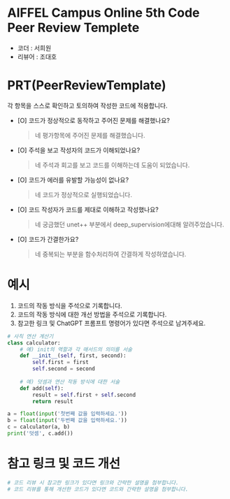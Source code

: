 # AIFFEL Campus Online 5th Code Peer Review Templete
- 코더 : 서희원
- 리뷰어 : 조대호 


# PRT(PeerReviewTemplate) 
각 항목을 스스로 확인하고 토의하여 작성한 코드에 적용합니다.

- [O] 코드가 정상적으로 동작하고 주어진 문제를 해결했나요?
  >네 평가항목에 주어진 문제를 해결했습니다.
- [O] 주석을 보고 작성자의 코드가 이해되었나요?
  > 네 주석과 회고를 보고 코드를 이해하는데 도움이 되었습니다.
- [O] 코드가 에러를 유발할 가능성이 없나요?
  > 네 코드가 정상적으로 실행되었습니다.
- [O] 코드 작성자가 코드를 제대로 이해하고 작성했나요?
  > 네 궁금했던 unet++ 부분에서 deep_supervision에대해 알려주었습니다.
- [O] 코드가 간결한가요?
  > 네 중복되는 부분을 함수처리하여 간결하게 작성하였습니다.

# 예시
1. 코드의 작동 방식을 주석으로 기록합니다.
2. 코드의 작동 방식에 대한 개선 방법을 주석으로 기록합니다.
3. 참고한 링크 및 ChatGPT 프롬프트 명령어가 있다면 주석으로 남겨주세요.
```python
# 사칙 연산 계산기
class calculator:
    # 예) init의 역할과 각 매서드의 의미를 서술
    def __init__(self, first, second):
        self.first = first
        self.second = second
    
    # 예) 덧셈과 연산 작동 방식에 대한 서술
    def add(self):
        result = self.first + self.second
        return result

a = float(input('첫번째 값을 입력하세요.')) 
b = float(input('두번째 값을 입력하세요.')) 
c = calculator(a, b)
print('덧셈', c.add()) 
```

# 참고 링크 및 코드 개선
```python
# 코드 리뷰 시 참고한 링크가 있다면 링크와 간략한 설명을 첨부합니다.
# 코드 리뷰를 통해 개선한 코드가 있다면 코드와 간략한 설명을 첨부합니다.
```
